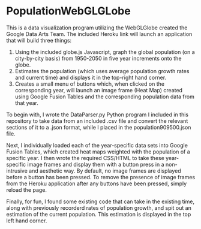 # PopulationWebGLGLobe

This is a data visualization program utilizing the WebGLGlobe created the Google Data Arts Team.
The included Heroku link will launch an application that will build three things: 

1. Using the included globe.js Javascript, graph the global population (on a city-by-city basis) from 1950-2050 in five year increments onto the globe.
2. Estimates the population (which uses average population growth rates and current time) and displays it in the top-right hand corner.
3. Creates a small menu of buttons which, when clicked on the corresponding year, will launch an image frame (Heat Map) created using Google Fusion Tables and the corresponding population data from that year. 

To begin with, I wrote the DataParser.py Python program I included in this repository to take data from an included .csv file and convert the relevant sections of it to a .json format, while I placed in the population909500.json file. 

Next, I individually loaded each of the year-specific data sets into Google Fusion Tables, which created heat maps weighted with the population of a specific year. I then wrote the required CSS/HTML to take these year-specific image frames and display them with a button press in a non-intrusive and aesthetic way. By default, no image frames are displayed before a button has been pressed. To remove the presence of image frames from the Heroku application after any buttons have been pressed, simply reload the page. 

Finally, for fun, I found some existing code that can take in the existing time, along with previously recorderd rates of population growth, and spit out an estimation of the current population. This estimation is displayed in the top left hand corner. 
